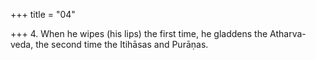 +++
title = "04"

+++
4. When he wipes (his lips) the first time, he gladdens the Atharva-veda, the second time the Itihāsas and Purāṇas.
